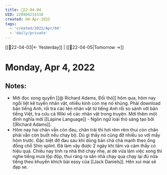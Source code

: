 ```yaml
---
title: 📝22-04-04
UID: 220404231510
created: 04-Apr-2022
tags:
  - 'created/2022/Apr/04'
  - 'daily/private'
---
```

[[📝22-04-03|<- Yesterday]] | [[📝22-04-05|Tomorrow ->]]
# Monday, Apr 4, 2022

## Notes:
- Mới đọc xong quyển [[@ Richard Adams, Đồi thỏ]] hôm qua, hôm nay ngồi liệt kê tuyến nhân vật, nhiều kinh con mẹ nó khủng. Phải download bản tiếng Anh, rồi tra các tên nhân vật từ tiếng Anh rồi so sánh với bản tiếng Việt, tra cứu cả Wiki về các nhân vật trong truyện. Mới thêm một định nghĩa mới [[Lapine Language]] - Ngôn ngữ loài thỏ sáng tạo bởi [[Richard Adams]].
- Hôm nay hai chân vẫn còn đau, chân trái thì hơi rêm rêm thui còn chân phải vẫn còn buốt nếu chạy bộ. Dù gì thấy nó cũng đỡ nhiều so với mấy hôm trước. Đặc biệt đỡ đau sau khi dùng bàn chà chà mạnh theo ống đồng chỗ Shin splint. Đã làm vậy được 2 ngày khi tắm và cảm thấy có hiệu quả. Chiều nay tính ra nhà thờ chạy nhẹ, ai dè vừa làm việc xong thì nghe tiếng mưa lộp độp, thui ráng ra sân nhà chạy qua chạy lại đủ nửa tiếng theo khuyến khích bài easy của [[Jack Daniels]]. Hên xui mai sẽ đạp xe.

